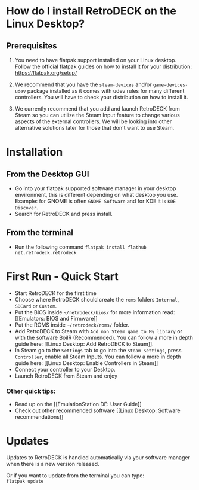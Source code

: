 # How do I install RetroDECK on the Linux Desktop?

## Prerequisites

1. You need to have flatpak support installed on your Linux desktop. <br>
Follow the official flatpak guides on how to install it for your distribution:<br>
https://flatpak.org/setup/

2. We recommend that you have the `steam-devices` and/or `game-devices-udev` package installed as it comes with udev rules for many different controllers. You will have to check your distribution on how to install it.

3. We currently recommend that you add and launch RetroDECK from Steam so you can utilize the Steam Input feature to change various aspects of the external controllers. We will be looking into other alternative solutions later for those that don't want to use Steam.

# Installation

## From the Desktop GUI

- Go into your flatpak supported software manager in your desktop environment, this is different depending on what desktop you use. Example: for GNOME is often `GNOME Software` and for KDE it is `KDE Discover`.
- Search for RetroDECK and press install.

## From the terminal

- Run the following command `flatpak install flathub net.retrodeck.retrodeck`


# First Run - Quick Start

- Start RetroDECK for the first time
- Choose where RetroDECK should create the `roms` folders `Internal`, `SDCard` or `Custom`.
- Put the BIOS inside `~/retrodeck/bios/` for more information read: [[Emulators: BIOS and Firmware]]
- Put the ROMS inside `~/retrodeck/roms/` folder.
- Add RetroDECK to Steam with  `Add non Steam game to My library` or with the software BoilR (Recommended).
You can follow a more in depth guide here: [[Linux Desktop: Add RetroDECK to Steam]].
- In Steam go to the `Settings` tab to go into the `Steam Settings`, press `Controller`, enable all Steam Inputs.  You can follow a more in depth guide here: [[Linux Desktop: Enable Controllers in Steam]]
- Connect your controller to your Desktop.
- Launch RetroDECK from Steam and enjoy

### Other quick tips:
- Read up on the [[EmulationStation DE: User Guide]]
- Check out other recommended software [[Linux Desktop: Software recommendations]]

# Updates

Updates to RetroDECK is handled automatically via your software manager when there is a new version released.

Or if you want to update from the terminal you can type: <br>
`flatpak update`
